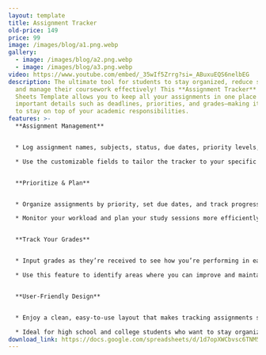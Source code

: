 ```yaml
---
layout: template
title: Assignment Tracker
old-price: 149
price: 99
image: /images/blog/a1.png.webp
gallery:
  - image: /images/blog/a2.png.webp
  - image: /images/blog/a3.png.webp
video: https://www.youtube.com/embed/_35wIf5Zrrg?si=_ABuxuEQS6nelbEG
description: The ultimate tool for students to stay organized, reduce stress,
  and manage their coursework effectively! This **Assignment Tracker** Google
  Sheets Template allows you to keep all your assignments in one place and track
  important details such as deadlines, priorities, and grades—making it easier
  to stay on top of your academic responsibilities.
features: >-
  **Assignment Management**


  * Log assignment names, subjects, status, due dates, priority levels, assignment types, estimated time, notes, and grades once they’re received.

  * Use the customizable fields to tailor the tracker to your specific courses and requirements.


  **Prioritize & Plan**


  * Organize assignments by priority, set due dates, and track progress to ensure you never miss a deadline.

  * Monitor your workload and plan your study sessions more efficiently with a clear overview of all your tasks.


  **Track Your Grades**


  * Input grades as they’re received to see how you’re performing in each class.

  * Use this feature to identify areas where you can improve and maintain focus on your academic goals.


  **User-Friendly Design**


  * Enjoy a clean, easy-to-use layout that makes tracking assignments straightforward and stress-free.

  * Ideal for high school and college students who want to stay organized and achieve their academic goals.
download_link: https://docs.google.com/spreadsheets/d/1d7opXWCbvsc6TNM5kNBA1pzZKhctCGHbc_7czINfuqg/template/preview
---
```

